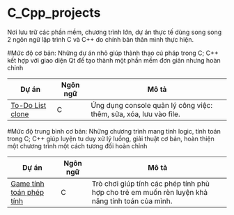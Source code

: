 # C_Cpp_projects
Nơi lưu trữ các phần mềm, chương trình lớn, dự án thực tế dùng song song 2 ngôn ngữ lập trình C và C++ do chính bản thân mình thực hiện.

#Mức độ cơ bản:
Những dự án nhỏ giúp thành thạo cú pháp trong C; C++ kết hợp với giao diện Qt để tạo thành một phần mềm đơn giản nhưng hoàn chỉnh

| Dự án | Ngôn ngữ | Mô tả |
|--------|-----------|-------|
| [To-Do List clone](https://github.com/huynhtukhiem/C_Cpp_projects/tree/main/To_do_list_clone_in_C) | C | Ứng dụng console quản lý công việc: thêm, sửa, xóa, lưu vào file. |

#Mức độ trung bình cơ bản:
Những chương trình mang tính logic, tính toán trong C; C++ giúp luyện tu duy xử lý luồng, giải thuật cơ bản, hoàn thiện một chương trình một cách tương đối hoàn chỉnh

| Dự án | Ngôn ngữ | Mô tả |
|--------|-----------|-------|
| [Game tính toán phép tính](https://github.com/huynhtukhiem/C_Cpp_projects/tree/main/Game_tính_toán) | C | Trò chơi giúp tính các phép tính phù hợp cho trẻ em muốn rèn luyện khả năng tính toán của mình. |



